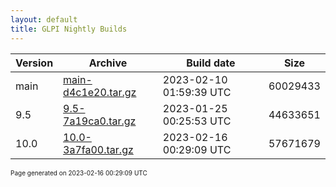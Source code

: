 ```yaml
---
layout: default
title: GLPI Nightly Builds
---
```


Version|Archive|Build date|Size
---|---|---|---
main|[main-d4c1e20.tar.gz](main-d4c1e20.tar.gz)|2023-02-10 01:59:39 UTC|60029433
9.5|[9.5-7a19ca0.tar.gz](9.5-7a19ca0.tar.gz)|2023-01-25 00:25:53 UTC|44633651
10.0|[10.0-3a7fa00.tar.gz](10.0-3a7fa00.tar.gz)|2023-02-16 00:29:09 UTC|57671679

<font size="1">Page generated on 2023-02-16 00:29:09 UTC</font>
